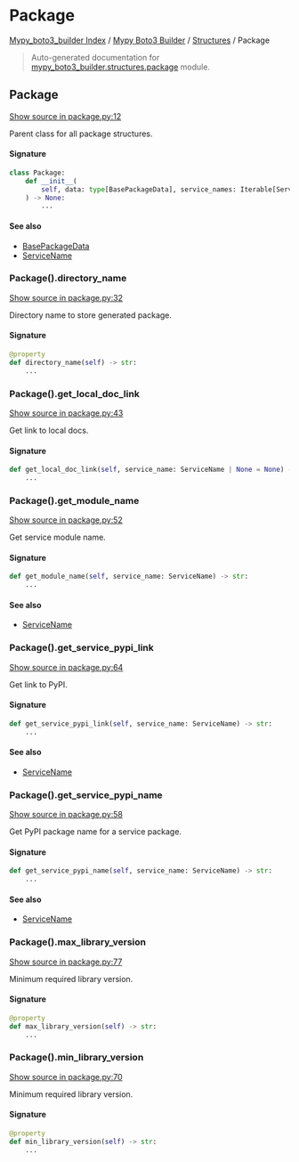# Package

[Mypy_boto3_builder Index](../../README.md#mypy_boto3_builder-index) /
[Mypy Boto3 Builder](../index.md#mypy-boto3-builder) /
[Structures](./index.md#structures) /
Package

> Auto-generated documentation for [mypy_boto3_builder.structures.package](https://github.com/youtype/mypy_boto3_builder/blob/main/mypy_boto3_builder/structures/package.py) module.

## Package

[Show source in package.py:12](https://github.com/youtype/mypy_boto3_builder/blob/main/mypy_boto3_builder/structures/package.py#L12)

Parent class for all package structures.

#### Signature

```python
class Package:
    def __init__(
        self, data: type[BasePackageData], service_names: Iterable[ServiceName] = tuple()
    ) -> None:
        ...
```

#### See also

- [BasePackageData](../package_data.md#basepackagedata)
- [ServiceName](../service_name.md#servicename)

### Package().directory_name

[Show source in package.py:32](https://github.com/youtype/mypy_boto3_builder/blob/main/mypy_boto3_builder/structures/package.py#L32)

Directory name to store generated package.

#### Signature

```python
@property
def directory_name(self) -> str:
    ...
```

### Package().get_local_doc_link

[Show source in package.py:43](https://github.com/youtype/mypy_boto3_builder/blob/main/mypy_boto3_builder/structures/package.py#L43)

Get link to local docs.

#### Signature

```python
def get_local_doc_link(self, service_name: ServiceName | None = None) -> str:
    ...
```

### Package().get_module_name

[Show source in package.py:52](https://github.com/youtype/mypy_boto3_builder/blob/main/mypy_boto3_builder/structures/package.py#L52)

Get service module name.

#### Signature

```python
def get_module_name(self, service_name: ServiceName) -> str:
    ...
```

#### See also

- [ServiceName](../service_name.md#servicename)

### Package().get_service_pypi_link

[Show source in package.py:64](https://github.com/youtype/mypy_boto3_builder/blob/main/mypy_boto3_builder/structures/package.py#L64)

Get link to PyPI.

#### Signature

```python
def get_service_pypi_link(self, service_name: ServiceName) -> str:
    ...
```

#### See also

- [ServiceName](../service_name.md#servicename)

### Package().get_service_pypi_name

[Show source in package.py:58](https://github.com/youtype/mypy_boto3_builder/blob/main/mypy_boto3_builder/structures/package.py#L58)

Get PyPI package name for a service package.

#### Signature

```python
def get_service_pypi_name(self, service_name: ServiceName) -> str:
    ...
```

#### See also

- [ServiceName](../service_name.md#servicename)

### Package().max_library_version

[Show source in package.py:77](https://github.com/youtype/mypy_boto3_builder/blob/main/mypy_boto3_builder/structures/package.py#L77)

Minimum required library version.

#### Signature

```python
@property
def max_library_version(self) -> str:
    ...
```

### Package().min_library_version

[Show source in package.py:70](https://github.com/youtype/mypy_boto3_builder/blob/main/mypy_boto3_builder/structures/package.py#L70)

Minimum required library version.

#### Signature

```python
@property
def min_library_version(self) -> str:
    ...
```



